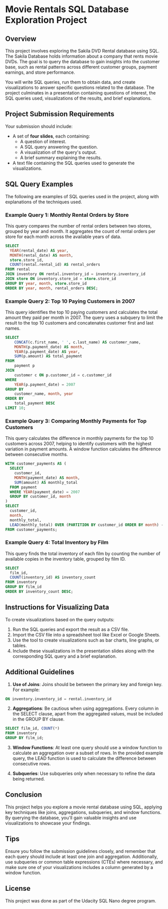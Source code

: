 # Movie Rentals SQL Database Exploration Project

## Overview

This project involves exploring the Sakila DVD Rental database using SQL. The Sakila Database holds information about a company that rents movie DVDs. The goal is to query the database to gain insights into the customer base, such as rental patterns across different customer groups, payment earnings, and store performance.

You will write SQL queries, run them to obtain data, and create visualizations to answer specific questions related to the database. The project culminates in a presentation containing questions of interest, the SQL queries used, visualizations of the results, and brief explanations.

## Project Submission Requirements

Your submission should include:
- A set of **four slides**, each containing:
  - A question of interest.
  - A SQL query answering the question.
  - A visualization of the query's output.
  - A brief summary explaining the results.
- A text file containing the SQL queries used to generate the visualizations.

## SQL Query Examples

The following are examples of SQL queries used in the project, along with explanations of the techniques used.

### Example Query 1: Monthly Rental Orders by Store

This query compares the number of rental orders between two stores, grouped by year and month. It aggregates the count of rental orders per store for each month across the available years of data.

```sql
SELECT 
  YEAR(rental_date) AS year, 
  MONTH(rental_date) AS month, 
  store.store_id, 
  COUNT(rental.rental_id) AS rental_orders
FROM rental
JOIN inventory ON rental.inventory_id = inventory.inventory_id
JOIN store ON inventory.store_id = store.store_id
GROUP BY year, month, store.store_id
ORDER BY year, month, rental_orders DESC;
```

### Example Query 2: Top 10 Paying Customers in 2007

This query identifies the top 10 paying customers and calculates the total amount they paid per month in 2007. The query uses a subquery to limit the result to the top 10 customers and concatenates customer first and last names.

```sql
SELECT 
    CONCAT(c.first_name, ' ', c.last_name) AS customer_name,
    MONTH(p.payment_date) AS month,
    YEAR(p.payment_date) AS year,
    SUM(p.amount) AS total_payment
FROM 
    payment p
JOIN 
    customer c ON p.customer_id = c.customer_id
WHERE 
    YEAR(p.payment_date) = 2007
GROUP BY 
    customer_name, month, year
ORDER BY 
    total_payment DESC
LIMIT 10;
```

### Example Query 3: Comparing Monthly Payments for Top Customers

This query calculates the difference in monthly payments for the top 10 customers across 2007, helping to identify customers with the highest variation in payment amounts. A window function calculates the difference between consecutive months.

```sql
WITH customer_payments AS (
  SELECT 
    customer_id, 
    MONTH(payment_date) AS month, 
    SUM(amount) AS monthly_total
  FROM payment
  WHERE YEAR(payment_date) = 2007
  GROUP BY customer_id, month
)
SELECT 
  customer_id, 
  month, 
  monthly_total, 
  LEAD(monthly_total) OVER (PARTITION BY customer_id ORDER BY month) - monthly_total AS payment_difference
FROM customer_payments;
```

### Example Query 4: Total Inventory by Film

This query finds the total inventory of each film by counting the number of available copies in the inventory table, grouped by film ID.

```sql
SELECT 
  film_id, 
  COUNT(inventory_id) AS inventory_count
FROM inventory
GROUP BY film_id
ORDER BY inventory_count DESC;
```

## Instructions for Visualizing Data
To create visualizations based on the query outputs:

1. Run the SQL queries and export the result as a CSV file.
2. Import the CSV file into a spreadsheet tool like Excel or Google Sheets.
3. Use the tool to create visualizations such as bar charts, line graphs, or tables.
4. Include these visualizations in the presentation slides along with the corresponding SQL query and a brief explanation.

## Additional Guidelines

1) **Use of Joins**: Joins should be between the primary key and foreign key. For example:

```sql
ON inventory.inventory_id = rental.inventory_id
```

2) **Aggregations**: Be cautious when using aggregations. Every column in the SELECT clause, apart from the aggregated values, must be included in the GROUP BY clause.

```sql
SELECT film_id, COUNT(*)
FROM inventory
GROUP BY film_id;
```

3) **Window Functions**: At least one query should use a window function to calculate an aggregation over a subset of rows. In the provided example query, the LEAD function is used to calculate the difference between consecutive rows.

4) **Subqueries**: Use subqueries only when necessary to refine the data being returned.

## Conclusion

This project helps you explore a movie rental database using SQL, applying key techniques like joins, aggregations, subqueries, and window functions. By querying the database, you'll gain valuable insights and use visualizations to showcase your findings.

## Tips

Ensure you follow the submission guidelines closely, and remember that each query should include at least one join and aggregation. Additionally, use subqueries or common table expressions (CTEs) where necessary, and make sure one of your visualizations includes a column generated by a window function.

## License
This project was done as part of the Udacity SQL Nano degree program.
